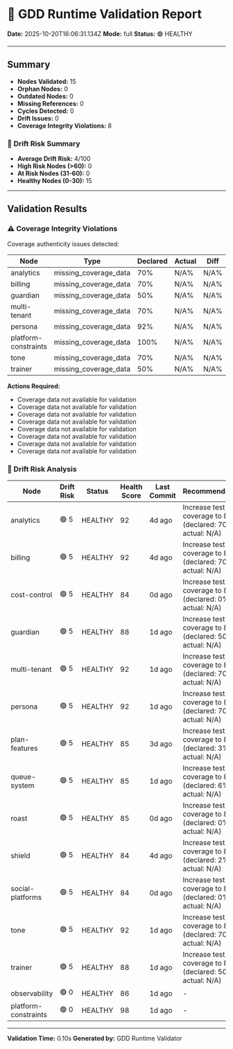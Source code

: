 # 🧩 GDD Runtime Validation Report

**Date:** 2025-10-20T16:06:31.134Z
**Mode:** full
**Status:** 🟢 HEALTHY

---

## Summary

- **Nodes Validated:** 15
- **Orphan Nodes:** 0
- **Outdated Nodes:** 0
- **Missing References:** 0
- **Cycles Detected:** 0
- **Drift Issues:** 0
- **Coverage Integrity Violations:** 8

### 🔮 Drift Risk Summary

- **Average Drift Risk:** 4/100
- **High Risk Nodes (>60):** 0
- **At Risk Nodes (31-60):** 0
- **Healthy Nodes (0-30):** 15

---

## Validation Results

### ⚠️ Coverage Integrity Violations

Coverage authenticity issues detected:

| Node | Type | Declared | Actual | Diff | Severity |
|------|------|----------|--------|------|----------|
| analytics | missing_coverage_data | 70% | N/A% | N/A% | warning |
| billing | missing_coverage_data | 70% | N/A% | N/A% | warning |
| guardian | missing_coverage_data | 50% | N/A% | N/A% | warning |
| multi-tenant | missing_coverage_data | 70% | N/A% | N/A% | warning |
| persona | missing_coverage_data | 92% | N/A% | N/A% | warning |
| platform-constraints | missing_coverage_data | 100% | N/A% | N/A% | warning |
| tone | missing_coverage_data | 70% | N/A% | N/A% | warning |
| trainer | missing_coverage_data | 50% | N/A% | N/A% | warning |

**Actions Required:**
- Coverage data not available for validation
- Coverage data not available for validation
- Coverage data not available for validation
- Coverage data not available for validation
- Coverage data not available for validation
- Coverage data not available for validation
- Coverage data not available for validation
- Coverage data not available for validation

### 🔮 Drift Risk Analysis

| Node | Drift Risk | Status | Health Score | Last Commit | Recommendations |
|------|------------|--------|--------------|-------------|-----------------|
| analytics | 🟢 5 | HEALTHY | 92 | 4d ago | Increase test coverage to 80%+ (declared: 70%, actual: N/A) |
| billing | 🟢 5 | HEALTHY | 92 | 4d ago | Increase test coverage to 80%+ (declared: 70%, actual: N/A) |
| cost-control | 🟢 5 | HEALTHY | 84 | 0d ago | Increase test coverage to 80%+ (declared: 0%, actual: N/A) |
| guardian | 🟢 5 | HEALTHY | 88 | 1d ago | Increase test coverage to 80%+ (declared: 50%, actual: N/A) |
| multi-tenant | 🟢 5 | HEALTHY | 92 | 1d ago | Increase test coverage to 80%+ (declared: 70%, actual: N/A) |
| persona | 🟢 5 | HEALTHY | 92 | 1d ago | Increase test coverage to 80%+ (declared: 70%, actual: N/A) |
| plan-features | 🟢 5 | HEALTHY | 85 | 3d ago | Increase test coverage to 80%+ (declared: 3%, actual: N/A) |
| queue-system | 🟢 5 | HEALTHY | 85 | 1d ago | Increase test coverage to 80%+ (declared: 6%, actual: N/A) |
| roast | 🟢 5 | HEALTHY | 85 | 0d ago | Increase test coverage to 80%+ (declared: 0%, actual: N/A) |
| shield | 🟢 5 | HEALTHY | 84 | 4d ago | Increase test coverage to 80%+ (declared: 2%, actual: N/A) |
| social-platforms | 🟢 5 | HEALTHY | 84 | 0d ago | Increase test coverage to 80%+ (declared: 0%, actual: N/A) |
| tone | 🟢 5 | HEALTHY | 92 | 1d ago | Increase test coverage to 80%+ (declared: 70%, actual: N/A) |
| trainer | 🟢 5 | HEALTHY | 88 | 1d ago | Increase test coverage to 80%+ (declared: 50%, actual: N/A) |
| observability | 🟢 0 | HEALTHY | 86 | 1d ago | - |
| platform-constraints | 🟢 0 | HEALTHY | 98 | 1d ago | - |

---

**Validation Time:** 0.10s
**Generated by:** GDD Runtime Validator
